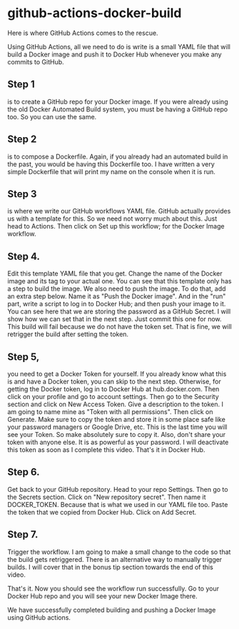 # github-actions-docker-build


Here is where GitHub Actions comes to the rescue.

Using GitHub Actions, all we need to do is write is a small YAML file that will build a Docker image and push it to Docker Hub whenever you make any commits to GitHub.

## Step 1 
is to create a GitHub repo for your Docker image. If you were already using the old Docker Automated Build system, you must be having a GitHub repo too. So you can use the same.

## Step 2 
is to compose a Dockerfile. Again, if you already had an automated build in the past, you would be having this Dockerfile too. I have written a very simple Dockerfile that will print my name on the console when it is run.

## Step 3 
is where we write our GitHub workflows YAML file. GitHub actually provides us with a template for this. So we need not worry much about this. Just head to Actions. Then click on Set up this workflow; for the Docker Image workflow.

## Step 4. 
Edit this template YAML file that you get. Change the name of the Docker image and its tag to your actual one. You can see that this template only has a step to build the image. We also need to push the image. To do that, add an extra step below. Name it as "Push the Docker image". And in the "run" part, write a script to log in to Docker Hub; and then push your image to it. You can see here that we are storing the password as a GitHub Secret. I will show how we can set that in the next step. Just commit this one for now. This build will fail because we do not have the token set. That is fine, we will retrigger the build after setting the token.

## Step 5, 
you need to get a Docker Token for yourself. If you already know what this is and have a Docker token, you can skip to the next step. Otherwise, for getting the Docker token, log in to Docker Hub at hub.docker.com. Then click on your profile and go to account settings. Then go to the Security section and click on New Access Token. Give a description to the token. I am going to name mine as "Token with all permissions". Then click on Generate. Make sure to copy the token and store it in some place safe like your password managers or Google Drive, etc. This is the last time you will see your Token. So make absolutely sure to copy it. Also, don't share your token with anyone else. It is as powerful as your password. I will deactivate this token as soon as I complete this video. That's it in Docker Hub.

## Step 6. 
Get back to your GitHub repository. Head to your repo Settings. Then go to the Secrets section. Click on "New repository secret". Then name it DOCKER_TOKEN. Because that is what we used in our YAML file too. Paste the token that we copied from Docker Hub. Click on Add Secret.

## Step 7. 
Trigger the workflow. I am going to make a small change to the code so that the build gets retriggered. There is an alternative way to manually trigger builds. I will cover that in the bonus tip section towards the end of this video.

That's it. Now you should see the workflow run successfully. Go to your Docker Hub repo and you will see your new Docker Image there.

We have successfully completed building and pushing a Docker Image using GitHub actions.

